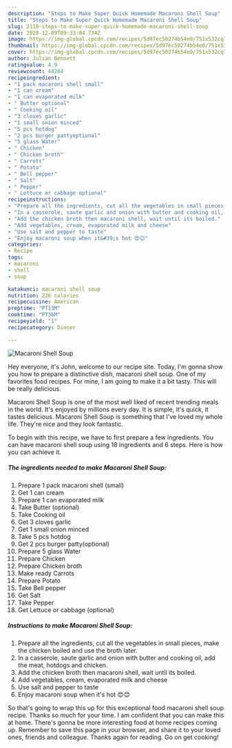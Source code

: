 ```yaml
---
description: "Steps to Make Super Quick Homemade Macaroni Shell Soup"
title: "Steps to Make Super Quick Homemade Macaroni Shell Soup"
slug: 2118-steps-to-make-super-quick-homemade-macaroni-shell-soup
date: 2020-12-09T09:33:04.734Z
image: https://img-global.cpcdn.com/recipes/5d97ec50274b54e0/751x532cq70/macaroni-shell-soup-recipe-main-photo.jpg
thumbnail: https://img-global.cpcdn.com/recipes/5d97ec50274b54e0/751x532cq70/macaroni-shell-soup-recipe-main-photo.jpg
cover: https://img-global.cpcdn.com/recipes/5d97ec50274b54e0/751x532cq70/macaroni-shell-soup-recipe-main-photo.jpg
author: Julian Bennett
ratingvalue: 4.9
reviewcount: 44284
recipeingredient:
- "1 pack macaroni shell small"
- "1 can cream"
- "1 can evaporated milk"
- " Butter optional"
- " Cooking oil"
- "3 cloves garlic"
- "1 small onion minced"
- "5 pcs hotdog"
- "2 pcs burger pattyoptional"
- "5 glass Water"
- " Chicken"
- " Chicken broth"
- " Carrots"
- " Potato"
- " Bell pepper"
- " Salt"
- " Pepper"
- " Lettuce or cabbage optional"
recipeinstructions:
- "Prepare all the ingredients, cut all the vegetables in small pieces, make the chicken boiled and use the broth later."
- "In a casserole, saute garlic and onion with butter and cooking oil, add the meat, hotdogs and chicken."
- "Add the chicken broth then macaroni shell, wait until its boiled."
- "Add vegetables, cream, evaporated milk and cheese"
- "Use salt and pepper to taste"
- "Enjoy macaroni soup when it&#39;s hot 😍😊"
categories:
- Recipe
tags:
- macaroni
- shell
- soup

katakunci: macaroni shell soup 
nutrition: 226 calories
recipecuisine: American
preptime: "PT13M"
cooktime: "PT36M"
recipeyield: "1"
recipecategory: Dinner

---
```



![Macaroni Shell Soup](https://img-global.cpcdn.com/recipes/5d97ec50274b54e0/751x532cq70/macaroni-shell-soup-recipe-main-photo.jpg)

Hey everyone, it's John, welcome to our recipe site. Today, I'm gonna show you how to prepare a distinctive dish, macaroni shell soup. One of my favorites food recipes. For mine, I am going to make it a bit tasty. This will be really delicious.



Macaroni Shell Soup is one of the most well liked of recent trending meals in the world. It's enjoyed by millions every day. It is simple, it's quick, it tastes delicious. Macaroni Shell Soup is something that I've loved my whole life. They're nice and they look fantastic.


To begin with this recipe, we have to first prepare a few ingredients. You can have macaroni shell soup using 18 ingredients and 6 steps. Here is how you can achieve it.

<!--inarticleads1-->

##### The ingredients needed to make Macaroni Shell Soup:

1. Prepare 1 pack macaroni shell (small)
1. Get 1 can cream
1. Prepare 1 can evaporated milk
1. Take  Butter (optional)
1. Take  Cooking oil
1. Get 3 cloves garlic
1. Get 1 small onion minced
1. Take 5 pcs hotdog
1. Get 2 pcs burger patty(optional)
1. Prepare 5 glass Water
1. Prepare  Chicken
1. Prepare  Chicken broth
1. Make ready  Carrots
1. Prepare  Potato
1. Take  Bell pepper
1. Get  Salt
1. Take  Pepper
1. Get  Lettuce or cabbage (optional)




<!--inarticleads2-->

##### Instructions to make Macaroni Shell Soup:

1. Prepare all the ingredients, cut all the vegetables in small pieces, make the chicken boiled and use the broth later.
1. In a casserole, saute garlic and onion with butter and cooking oil, add the meat, hotdogs and chicken.
1. Add the chicken broth then macaroni shell, wait until its boiled.
1. Add vegetables, cream, evaporated milk and cheese
1. Use salt and pepper to taste
1. Enjoy macaroni soup when it&#39;s hot 😍😊




So that's going to wrap this up for this exceptional food macaroni shell soup recipe. Thanks so much for your time. I am confident that you can make this at home. There's gonna be more interesting food at home recipes coming up. Remember to save this page in your browser, and share it to your loved ones, friends and colleague. Thanks again for reading. Go on get cooking!
